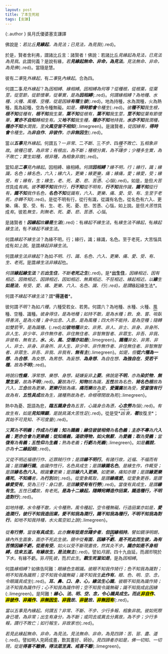 ```yaml
---
layout: post
title: 了本生死經
tags: [支謙]
---
```


{:.author }
吳月氏優婆塞支謙譯

佛說是：*若比丘<b>見緣起</b>，為見法；已見法，為見我*{:.red}。

於是，賢者舍利弗，謂諸比丘言：諸賢者！佛說：若諸比丘*見緣起為見法，已見法為見我*。此謂何義？是說有緣，*若<b>見緣起無命、非命，為見法</b>。見法無命、非命，為見佛*{:.red}。當隨是慧。

彼有*二事*見*外緣起*，有*二事*見*內緣起*。合為四。

何謂二事*見外緣起*？為*因相縛*、*緣相縛*。*因相縛為何等？從種根，從根葉，從葉莖，從莖節，從節懷華，從華實，是為<b>因相縛</b>*{:.red}。*何謂緣相縛？為地種、水種、火種、風種、空種，從是因緣<b>有種</b>生<b>彼</b>*{:.red}。地為持種，水為潤種，火為熱種，風為起種，空為令種無礙。*如是，<b>得時節會</b>令種生*{:.red}。*彼<b>種不知</b>我生根，<b>根不知</b>從種有，<b>根不知</b>我生葉，<b>葉不知</b>從根有，<b>葉不知</b>我生莖，<b>莖不知</b>從葉有節懷華，<b>實亦不自知</b>轉相生有。又<b>地不知</b>我生種，<b>種亦不知</b>地持我，<b>水亦不知</b>我潤種，<b>種亦不知</b>水潤我，至<b>火風空皆不相知</b>*{:.limegreen}。是諸賢者，*從因緣有，<b>得時會</b>令種生。為<b>非自作</b>、<b>非彼作</b>，亦<b>非無因生</b>*{:.red}。

當*以<b>五事</b>見外緣起*。何謂五？一*非常*、二*不斷*、三*不步*、四*種不敗亡*、五*相象非故*。*彼種已壞，為非常；有根出，為不斷；種根分異，為不<dfn title="徘徊踩踏貌。"><ruby>躇<rt>chú</rt></ruby>步</dfn>；少種多生實，為不敗亡；實生如種，根非種，為相象非故*{:.red}。

當知*是<b>二事</b>見內緣起*。因相縛、緣相縛。*何謂<b>因相縛</b>？緣不明，行；緣行，識；緣識，名色；緣名色，六入；緣六入，<dfn title="触。">更</dfn>樂；緣更樂，<dfn title="受。">痛</dfn>；緣痛，愛；緣愛，<dfn title="取。">受</dfn>；緣受，有；緣有，生；緣生，老、死、憂、悲、苦<dfn title="烦闷。"><ruby>懣<rt>mèn</rt></ruby></dfn>、心惱*{:.red}。如是，是但*大苦性*具成*有病*。*彼<b>不明不知</b>我作行，<b>行不知</b>從不明有，<b>行不知</b>我作識，<b>識不知</b>從行有，<b>識不知</b>我作名色，<b>名色不知</b>從識有，六入、更樂、痛、愛、受、有、生至于老死，亦轉不知*{:.red}。是從不明有行，從行有識，從識有名色，從名色有六入、更樂、痛、愛、受、有、生、老、死、憂、悲、苦懣、心惱，如上說。是但*大苦性*具成*有*。彼若*無生，則無老、死、憂、悲、苦懣、心惱*。

是諸賢者！*<b>因緣起</b>故<b>緣是</b>生<b>法</b>*{:.red}：有*緣起不緣生法*，有*緣生法不緣起*，有*緣起緣生法*，有*不緣起不緣生法*。

何謂*緣起不緣生法*？為緣不明，行；緣行，識；緣識，名色。至于老死，大苦惱具成有*如上說*。是謂*緣起非緣生法*。

何謂*緣生法非緣起*？為如*不明、行、識、名色、六入、更樂、痛、愛、受、有、生、老死*。是謂*緣生法非緣起*也。

*何謂<b>緣起緣生法</b>？若<b>出生<i>住</i></b>，不斷<b>老死之<i>生</i></b>*{:.red}。是*<b>出生住</b>*，*因緣*相近、*因有*相近、*因微*相近、*因諦*相近、*因如*相近、*無異*相近、*不狂*相近、*緣起*相近。*以<b>緣</b>生<b>如是法</b>，有受、愛、痛、更樂、六入、名色、識、行*{:.red}。是謂*緣起緣生法*。

何謂*不緣起不緣生法*？謂*<b>得道者</b>*。

彼何謂*不明*？為如*六種*，六種受若女、若男。何謂六？為地種、水種、火種、風種、空種、識種。*彼身得住，是為地種；如持不散，是為水種；飲、食、嘗、<dfn title="吃。"><ruby>啖<rt>dàn</rt></ruby></dfn>臥得善消，是為火種；身中出息、入息，是為風種；四大所不能持，是為空種；隨轉如雙箭<dfn title="盛箭的竹器。"><ruby>笮<rt>zé</rt></ruby></dfn>，是為識種。*{:.red}*如<b>彼地種</b>非女、非男、非人、非士、非身、非身所、非人生、非少年、非作無作者、非住無住者、非智無智者、非眾生、非吾、非我、非彼有、無有主。<b>水、火、風、空種亦如是</b>*{:.limegreen}。*<b>識種</b>非女、非男、非人、非士、非身、非身所、非人生、非少年、非作無作者、非住無住者、非智無智者、非眾生、非吾、非我、非我有，<b>無有主</b>*{:.limegreen}。*如是，但<b>從六種為一想</b>、為<b>合想</b>、為女想、為男想、為妄想、<b>為身想</b>、為自在想、<b>為強自在</b>，<b>受若干種</b>。故為<b><i>不明</i></b>*{:.red}。

*時說曰<b>性癡</b>，淨常想、樂想、身想，<dfn title="嫌疑，猜忌。">疑嫌</dfn><i>妄</i>非<b>上要</b>。佛說是<b>不明</b>，亦為<b>染於<i>物</i></b>，<b>無慧生<i>妄</i></b>，故為<b>不明</b>*{:.red}。*<i><b>妄</b></i>故為<i>行</i>，<b>知物</b>故為<i>識</i>，<b>五性</b>故為<i>名色</i>，<b>猗名色根</b>故為<i>六入</i>，<b>三合</b>故為<i>更樂</i>，<b>更樂行</b>故為<i>痛</i>，<b>痛而樂</b>故為<i>愛</i>，<b>愛彌廣</b>故為<dfn title="接取。"><i>受</i></dfn>，<b><i>受</i>當復有<i>行</i></b>故為<i>有</i>，<b><i>五性</i>具成</b>故為<i>生</i>，諸種熟故為老，命根<dfn title="闭口不做声。"><ruby>噤<rt>jìn</rt></ruby>閉</dfn>故為死*{:.limegreen}。

熱中為憂、誑語為悲，*<b><dfn title="逢。">臨</dfn>五識身合</b>為五苦，心識身合為懣，<b><i>心</i><i>念</i><i>勞</i></b>為<i>惱</i>*{:.red}。*<i>有</i>故<i>生</i><i>有</i>，如是<b><i>見</i><i>知</i>障顯</b>，是說具滿大苦性足*{:.red}。從是受*<dfn title="死丧。"><ruby>凶<rt>xiōng</rt>衰<rt>cuī</rt></ruby></dfn>*，*<b><i>著</i></b>故復<i>生</i>*；*其<i>始</i>不可見知、不可度量*{:.red}。

*又<b>冥</b>為<b>不明義</b>；<b>作成</b>為<b>行義</b>；<b>知</b>為<b>識義</b>；<b>緣住彼彼相倚</b>為<b>名色義</b>；<b>主亦不專</b>為<b>六入義</b>；<b>更亦合會</b>為<b>更樂義</b>；<b>從知痛義，渴欲得物，如火無厭</b>，為<b>愛義</b>；<b>取</b>為<b>受義</b>；當<b>復有</b>為<b>有義</b>；<b>五性仰</b>為<b>生義</b>；熟為老義；<b>行虧</b>為<b>死義</b>*{:.limegreen}。*如是<b>義說</b>，亦為<b>十二緣起<i>相</i></b>*{:.red}。

*又<i>從不明</i>近福德<i>行作</i>、近罪賊<i>行作</i>；是謂<b>緣不明<i>行</i></b>*。*<i>有諸行</i>故，近福、不福而<i>有識</i>；是謂<b>緣行<i>識</i></b>*。*由<i>識作性行</i>，<i>名色</i>具成生；是謂<b>緣識<i>名色</i></b>*。*<i>是緣</i>生<i>作</i>，<i>作</i>輒<i>受</i>；是謂<b>緣名色<i>六入</i></b>*。*眼識<b>會</b><i>更樂</i>；是謂<b>緣六入<i>更樂</i></b>*。*如<i>更樂</i>，<i>痛知</i>亦爾；是謂<b>緣更樂<i>痛死</i></b>*。*<b>不知<i>痛</i></b>者，為<b><i>行</i>別</b>故*{:.red}。*從<i>愛象</i>輒<i>取</i>，是謂<b>緣痛<i>愛</i></b>*。*從<i>愛象</i><i><dfn title="触。">更</dfn></i>吞，是謂<b>緣愛<i><dfn title="取。">受</dfn>有</i></b>*。*<i>受</i>為三行：身口意，是謂<b>緣<i>受有</i>有<i>行勞</i></b>*{:.red}。*當<i>復有</i>具成<i>生</i>，是謂<b>緣<i>有</i><i>生</i></b>*。*<i>五性</i>已<b>成</b>故，有老死*。*<b>是為<i>十二緣起</i>，隨轉宛轉造作田業，<i>識</i>造種行，<i>不明</i>造對行</b>*{:.red}。

*如地持種，水令種不散，火令種熟，風令種起，空令種無礙。行造田業亦如是，<b>愛造潤行，<i>彼行</i>不知<i>我</i>造<i>田業</i>，<i>愛</i>不知<i>我</i>為<i>潤行</i>，<i>識</i>不知<i>我</i>為<i>種行</i>，<i>不明</i>不知<i>我</i>為<i>對行</i></b>。如地不知我持種，水火風空如上說*{:.limegreen}。

*從<b>有<i>行勞</i></b>，當復<b><i>有</i>具成<i>生</i></b>。此亦<b>無有從<i>是世</i><dfn title="踩踏貌。"><ruby>躇<rt>chú</rt></ruby></dfn>步者</b>，<b>但<i>因緣相持</i></b>。譬如鏡淨明朗，緣內外生面象，面亦不死此生彼。<i>鏡中</i>從<b>有<i>面</i></b>，<b><i>因緣</i>不<ruby>虧<rt>kuī</rt></ruby></b>。<b class="limegreen">是<i>不死此</i>而<i>生彼</i>，為<i>有苦情因緣</i>不虧，從<i>是</i><i>有受</i></b>。如火以受不斷現晝夜，然其炎不<dfn title="踏。">步</dfn>。<b class="limegreen"><i>識</i>亦如是<i>不身相縛</i>，往來五道。<i>有緣</i>故<i>生</i>，<i>是法</i>無主</b>*{:.red}。譬如*月圓*，四十九由延，而*圓形*現於*下水*，有緣不虧。非*月*死*彼*，而*於此生*。*<b>觀<i>生死</i>當<i>如是</i></b>*，是為*因相縛*。

何謂*緣相縛*？如佛告阿難：*<i>眼</i>緣<i>色</i>生<i>眼識</i>。彼<i>眼</i>不知<i>我</i>作<i>猗行</i>；<i>色</i>不知<i>我</i>為<i>識對</i>；<i>明</i>不知<i>我</i>為<i>識照</i>；<i>空</i>不知<i>我</i>令識<i>無礙</i>；<i>識</i>不知<i>我</i>生<b><i>此</i>作有</b>。眼、色、明、空、念，令眼識具成生*{:.red}。*<b><i>耳</i>、<i>鼻</i>、<i>口</i>、<i>身</i>、<i>心</i>，緣<i>法</i>生<i>心識</i></b>。彼眼不知我為識作猗；法不知我為識作行；心不知我為識作明；空不知我令識無礙；識不知我成此因緣*{:.limegreen}。是阿難！*<b>緣<i>心</i>、<i>法</i>、<i>明</i>、<i>空</i>、<i>念</i>，令<i>心識</i>具成<i>生</i>。而<i>此</i><mark>非自作</mark>、<mark>非彼作</mark>、<mark>非兩作</mark>、<mark>非無因生</mark>、<mark>非我</mark>故、<mark>非彼</mark>故、<mark>非無因<i>有</i></mark></b>*{:.red}。

*當以<i>五事</i>見<i>內緣起</i>。何謂五？非常、不斷、不步、少行多報、相象非故*。*彼如死際<i>身已壞</i>，為<i>非常</i>；出生<i>有身分</i>，為<i>不斷</i>；或同去或異去<i>分異</i>故，為<i>不步</i>；少行多報，謂<i>行不敗亡</i>；如<i>行報生</i>，<i>非故家</i>也*{:.red}。

*若見此緣起無命、非命，為見法。見法無命、非命，為見四諦：苦、習、盡、道*{:.red}。譬如明人見師成畫，歎其畫好、師妙。*見四諦者亦如是，佛一切知、一切現，從是<b>得喜不離佛，得法眾至真、戒喜不離</b>*{:.limegreen}。
